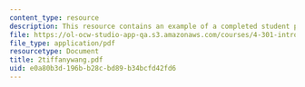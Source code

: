 ```yaml
---
content_type: resource
description: This resource contains an example of a completed student project.
file: https://ol-ocw-studio-app-qa.s3.amazonaws.com/courses/4-301-introduction-to-the-visual-arts-spring-2007/e0a80b3d196bb28cbd89b34bcfd42fd6_2tiffanywang.pdf
file_type: application/pdf
resourcetype: Document
title: 2tiffanywang.pdf
uid: e0a80b3d-196b-b28c-bd89-b34bcfd42fd6
---
```


